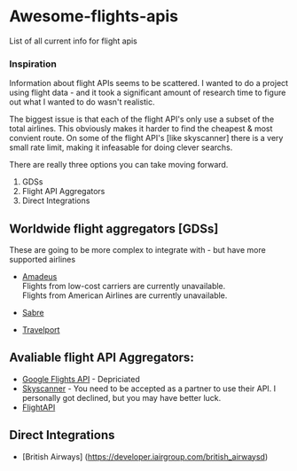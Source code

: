 # Awesome-flights-apis
List of all current info for flight apis


### Inspiration
Information about flight APIs seems to be scattered. I wanted to do a project using flight data - and it took a significant amount of research time to figure out what I wanted to do wasn't realistic. 

The biggest issue is that each of the flight API's only use a subset of the total airlines. This obviously makes it harder to find the cheapest & most convient route. On some of the flight API's [like skyscanner] there is a very small rate limit, making it infeasable for doing clever searchs. 

There are really three options you can take moving forward.
1. GDSs
2. Flight API Aggregators
3. Direct Integrations

## Worldwide flight aggregators [GDSs] 
These are going to be more complex to integrate with - but have more supported airlines
* [Amadeus](https://developers.amadeus.com/self-serviced)\
Flights from low-cost carriers are currently unavailable.\
Flights from American Airlines are currently unavailable.


* [Sabre](https://developer.sabre.com/homed)
* [Travelport](https://support.travelport.com/webhelp/uapi/uAPI.htm#Introduction.htm%3FTocPath%3D_____1d)


## Avaliable flight API Aggregators:
* [Google Flights API](https://news.ycombinator.com/item?id[15594975d) - Depriciated
* [Skyscanner](https://www.partners.skyscanner.net/affiliates/travel-apisd) - You need to be accepted as a partner to use their API. I personally got declined, but you may have better luck. 
* [FlightAPI](https://www.flightapi.io/docs/d)

## Direct Integrations
* [British Airways] (https://developer.iairgroup.com/british_airwaysd)
